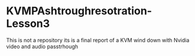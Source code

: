 # KVMPAshtroughresotration-Lesson3
This is not a repository its is a final report of a KVM wind down with Nvidia video and audio passtrhough

